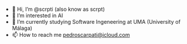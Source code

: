 - 👋 Hi, I’m @scrpti (also know as scrpt)
- 👀 I’m interested in AI
- 🌱 I’m currently studying Software Ingeneering at UMA (University of Málaga)
- 📫 How to reach me pedroscarpati@icloud.com

